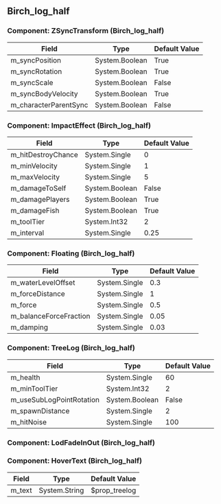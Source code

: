 ## Birch_log_half

### Component: ZSyncTransform (Birch_log_half)

|Field|Type|Default Value|
|---|---|---|
|m_syncPosition|System.Boolean|True|
|m_syncRotation|System.Boolean|True|
|m_syncScale|System.Boolean|False|
|m_syncBodyVelocity|System.Boolean|True|
|m_characterParentSync|System.Boolean|False|

### Component: ImpactEffect (Birch_log_half)

|Field|Type|Default Value|
|---|---|---|
|m_hitDestroyChance|System.Single|0|
|m_minVelocity|System.Single|1|
|m_maxVelocity|System.Single|5|
|m_damageToSelf|System.Boolean|False|
|m_damagePlayers|System.Boolean|True|
|m_damageFish|System.Boolean|True|
|m_toolTier|System.Int32|2|
|m_interval|System.Single|0.25|

### Component: Floating (Birch_log_half)

|Field|Type|Default Value|
|---|---|---|
|m_waterLevelOffset|System.Single|0.3|
|m_forceDistance|System.Single|1|
|m_force|System.Single|0.5|
|m_balanceForceFraction|System.Single|0.05|
|m_damping|System.Single|0.03|

### Component: TreeLog (Birch_log_half)

|Field|Type|Default Value|
|---|---|---|
|m_health|System.Single|60|
|m_minToolTier|System.Int32|2|
|m_useSubLogPointRotation|System.Boolean|False|
|m_spawnDistance|System.Single|2|
|m_hitNoise|System.Single|100|

### Component: LodFadeInOut (Birch_log_half)

### Component: HoverText (Birch_log_half)

|Field|Type|Default Value|
|---|---|---|
|m_text|System.String|$prop_treelog|

